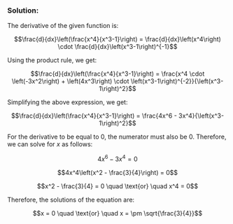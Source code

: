 

### **Solution:**

The derivative of the given function is: 

$$\frac{d}{dx}\left(\frac{x^4}{x^3-1}\right) = \frac{d}{dx}\left(x^4\right) \cdot \frac{d}{dx}\left(x^3-1\right)^{-1}$$

Using the product rule, we get: 

$$\frac{d}{dx}\left(\frac{x^4}{x^3-1}\right) = \frac{x^4 \cdot \left(-3x^2\right) + \left(4x^3\right) \cdot \left(x^3-1\right)^{-2}}{\left(x^3-1\right)^2}$$

Simplifying the above expression, we get:

$$\frac{d}{dx}\left(\frac{x^4}{x^3-1}\right) = \frac{4x^6 - 3x^4}{\left(x^3-1\right)^2}$$

For the derivative to be equal to 0, the numerator must also be 0. Therefore, we can solve for $x$ as follows:

$$4x^6 - 3x^4 = 0$$

$$4x^4\left(x^2 - \frac{3}{4}\right) = 0$$

$$x^2 - \frac{3}{4} = 0 \quad \text{or} \quad x^4 = 0$$

Therefore, the solutions of the equation are:

$$x = 0 \quad \text{or} \quad x = \pm \sqrt{\frac{3}{4}}$$